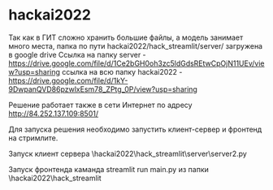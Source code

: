 # hackai2022

Так как в ГИТ сложно хранить большие файлы, а модель занимает много места, папка по пути hackai2022/hack_streamlit/server/ загружена в google drive
Ссылка на папку server - https://drive.google.com/file/d/1Ce2bGH0oh3zc5ldGdsREtwCpOjN11UEv/view?usp=sharing
ссылка на всю папку hackai2022 - https://drive.google.com/file/d/1kY-9DwpanQVD86pzwlxEsm78_ZPtg_0P/view?usp=sharing

Решение работает также в сети Интернет по адресу http://84.252.137.109:8501/

Для запуска решения необходимо запустить клиент-сервер и фронтенд на стримлите.

Запуск клиент сервера \hackai2022\hack_streamlit\server\server2.py

Запуск фронтенда каманда streamlit run main.py из папки \hackai2022\hack_streamlit

